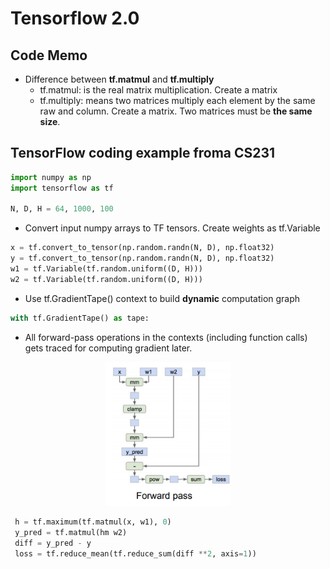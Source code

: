# Tensorflow 2.0
## Code Memo

- Difference between **tf.matmul** and **tf.multiply**
  - tf.matmul: is the real matrix multiplication. Create a matrix
  - tf.multiply: means two matrices multiply each element by the same raw and column. Create a matrix. Two matrices must be **the same size**.
  

## TensorFlow coding example froma CS231

```python
import numpy as np
import tensorflow as tf

N, D, H = 64, 1000, 100
```

- Convert input numpy arrays to TF tensors. Create weights as tf.Variable
```python
x = tf.convert_to_tensor(np.random.randn(N, D), np.float32)
y = tf.convert_to_tensor(np.random.randn(N, D), np.float32)
w1 = tf.Variable(tf.random.uniform((D, H)))
w2 = tf.Variable(tf.random.uniform((D, H)))
```
- Use tf.GradientTape() context to build **dynamic** computation graph
```python
with tf.GradientTape() as tape:
```
- All forward-pass operations in the contexts (including function calls) gets traced for computing gradient later.
<p align="center">
<img src="https://github.com/kkoo1122/Learning-From-cs231/blob/master/image/TF_NN_EX1.png" alt="drawing" width="200"/>
</p>

```python
 h = tf.maximum(tf.matmul(x, w1), 0)
 y_pred = tf.matmul(hm w2)
 diff = y_pred - y
 loss = tf.reduce_mean(tf.reduce_sum(diff **2, axis=1))
 ```
